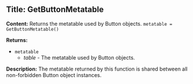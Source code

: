 ## Title: GetButtonMetatable

**Content:**
Returns the metatable used by Button objects.
`metatable = GetButtonMetatable()`

**Returns:**
- `metatable`
  - *table* - The metatable used by Button objects.

**Description:**
The metatable returned by this function is shared between all non-forbidden Button object instances.